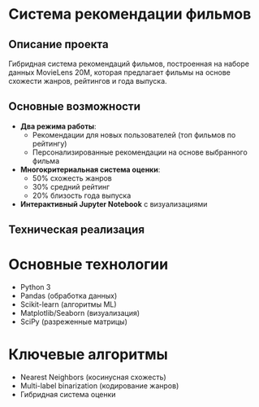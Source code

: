 # Система рекомендации фильмов

## Описание проекта
Гибридная система рекомендаций фильмов, построенная на наборе данных MovieLens 20M, которая предлагает фильмы на основе схожести жанров, рейтингов и года выпуска.

## Основные возможности
- **Два режима работы**:
  - Рекомендации для новых пользователей (топ фильмов по рейтингу)
  - Персонализированные рекомендации на основе выбранного фильма
- **Многокритериальная система оценки**:
  - 50% схожесть жанров
  - 30% средний рейтинг
  - 20% близость года выпуска
- **Интерактивный Jupyter Notebook** с визуализациями

## Техническая реализация

# Основные технологии
- Python 3
- Pandas (обработка данных)
- Scikit-learn (алгоритмы ML)
- Matplotlib/Seaborn (визуализация)
- SciPy (разреженные матрицы)

# Ключевые алгоритмы
- Nearest Neighbors (косинусная схожесть)
- Multi-label binarization (кодирование жанров)
- Гибридная система оценки
